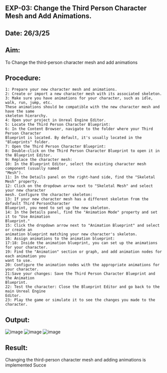 ## EXP-03: Change the Third Person Character Mesh and Add Animations.
## Date: 26/3/25
## Aim:
To Change the third-person character mesh and add animations
## Procedure:
```
1: Prepare your new character mesh and animations.
2: Create or import a new character mesh with its associated skeleton.
3: Make sure you have animations for your character, such as idle, walk, run, jump, etc.
These animations should be compatible with the new character mesh and have the same
skeleton hierarchy.
4: Open your project in Unreal Engine Editor.
5: Locate the Third Person Character Blueprint:
6: In the Content Browser, navigate to the folder where your Third Person Character
Blueprint is located. By default, it's usually located in the "Blueprints" folder.
7: Open the Third Person Character Blueprint:
8: Double-click on the Third Person Character Blueprint to open it in the Blueprint Editor.
9: Replace the character mesh:
10: In the Blueprint Editor, select the existing character mesh component (usually named
"Mesh").
11: In the Details panel on the right-hand side, find the "Skeletal Mesh" property.
12: Click on the dropdown arrow next to "Skeletal Mesh" and select your new character
mesh. Configure the character skeleton:
13: If your new character mesh has a different skeleton from the default Third PersonCharacter
Blueprint, you need to set up the new skeleton.
14: In the Details panel, find the "Animation Mode" property and set it to "Use Animation
Blueprint."
15: Click the dropdown arrow next to "Animation Blueprint" and select or create an
animation blueprint matching your new character's skeleton.
16: Assign animations to the animation blueprint:
17:18: Inside the animation blueprint, you can set up the animations for your character.
19: Find the "Animation" section or graph, and add animation nodes for each animation you
want to use.
20: Configure the animation nodes with the appropriate animations for your character.
21:Save your changes: Save the Third Person Character Blueprint and the Animation
Blueprint.
22: Test the character: Close the Blueprint Editor and go back to the main Unreal Engine
Editor.
23: Play the game or simulate it to see the changes you made to the character.
```
## Output:
![image](https://github.com/user-attachments/assets/b25f59a4-9eb5-4a2e-91ad-603279af7481)
![image](https://github.com/user-attachments/assets/eea2f23b-dd42-41bd-9dea-edbde1ac2521)
![image](https://github.com/user-attachments/assets/393efcb3-c7dd-4e0f-b37f-2692ce9bc7f8) 
## Result:
Changing the third-person character mesh and adding animations is implemented
Succe
